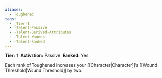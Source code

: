 ```yaml
---
aliases:
  - Toughened
tags:
  - _Tier-1
  - -Talent-Passive
  - -Talent-Derived-Attributes
  - -Talent-Wounds
  - -Talent-Ranked
---
```

**Tier:** 1 
**Activation:** Passive 
**Ranked:** Yes 

Each rank of Toughened increases your [[Character|Character]]’s [[Wound Threshold|Wound Threshold]] by two.